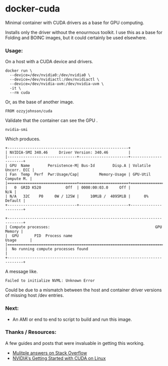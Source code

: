 docker-cuda
===========

Minimal container with CUDA drivers as a base for GPU computing.

Installs only the driver without the enourmous toolkit. I use this as a base for Folding and BOINC images, but it could certainly be used elsewhere.

### Usage:

On a host with a CUDA device and drivers.

	docker run \
	  --device=/dev/nvidia0:/dev/nvidia0 \
	  --device=/dev/nvidiactl:/dev/nvidiactl \
	  --device=/dev/nvidia-uvm:/dev/nvidia-uvm \
	  -it \
	  --rm cuda

Or, as the base of another image.

	FROM ozzyjohnson/cuda

Validate that the container can see the GPU .

	nvidia-smi

Which produces.

	+------------------------------------------------------+                       
	| NVIDIA-SMI 340.46     Driver Version: 340.46         |                       
	|-------------------------------+----------------------+----------------------+
	| GPU  Name        Persistence-M| Bus-Id        Disp.A | Volatile Uncorr. ECC |
	| Fan  Temp  Perf  Pwr:Usage/Cap|         Memory-Usage | GPU-Util  Compute M. |
	|===============================+======================+======================|
	|   0  GRID K520           Off  | 0000:00:03.0     Off |                  N/A |
	| N/A   32C    P0     0W / 125W |     10MiB /  4095MiB |      0%      Default |
	+-------------------------------+----------------------+----------------------+
										       
	+-----------------------------------------------------------------------------+
	| Compute processes:                                               GPU Memory |
	|  GPU       PID  Process name                                     Usage      |
	|=============================================================================|
	|  No running compute processes found                                         |
	+-----------------------------------------------------------------------------+

A message like.

	Failed to initialize NVML: Unknown Error

Could be due to a mismatch between the host and container driver versions of missing host /dev entries.

### Next:

- An AMI or end to end to script to build and run this image.

### Thanks / Resources:

A few guides and posts that were invaluable in getting this working.

- [Mulitple answers on Stack Overflow](http://stackoverflow.com/questions/25185405/using-gpu-from-a-docker-container)
- [NVIDIA's Getting Started with CUDA on Linux](http://developer.download.nvidia.com/compute/cuda/6_5/rel/docs/CUDA_Getting_Started_Linux.pdf)
